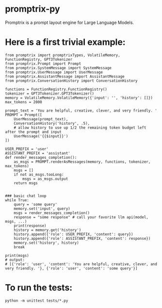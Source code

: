 # promptrix-py
Promptrix is a prompt layout engine for Large Language Models.

# Here is a first trivial example:

    from promptrix import promptrixTypes, VolatileMemory, FunctionRegistry, GPT3Tokenizer
    from promptrix.Prompt import Prompt
    from promptrix.SystemMessage import SystemMessage
    from promptrix.UserMessage import UserMessage
    from promptrix.AssistantMessage import AssistantMessage
    from promptrix.ConversationHistory import ConversationHistory

    functions = FunctionRegistry.FunctionRegistry()
    tokenizer = GPT3Tokenizer.GPT3Tokenizer()
    memory = VolatileMemory.VolatileMemory({'input': '', 'history': []})
    max_tokens = 2000

    prompt_text = 'You are helpful, creative, clever, and very friendly. '
    PROMPT = Prompt([
        UserMessage(prompt_text),
        ConversationHistory('history', .5),
        # allow history to use up 1/2 the remaining token budget left after the prompt and input
        UserMessage('{{$input}}')
    ])

    USER_PREFIX = 'user'
    ASSISTANT_PREFIX = 'assistant'
    def render_messages_completion():
        as_msgs = PROMPT.renderAsMessages(memory, functions, tokenizer, max_tokens)
        msgs = []
        if not as_msgs.tooLong:
            msgs = as_msgs.output
        return msgs


    ### basic chat loop
    while True:
        query = 'some query'
        memory.set('input', query)
        msgs = render_messages_completion()
        response = "some response" # call your favorite llm api(model, msgs, ...)
        print(response)
        history = memory.get('history')
        history.append({'role': USER_PREFIX, 'content': query})
        history.append({'role': ASSISTANT_PREFIX, 'content': response})
        memory.set('history', history)
        break

    print(msgs)
    # output:
    # [{'role': 'user', 'content': 'You are helpful, creative, clever, and very friendly. '}, {'role': 'user', 'content': 'some query'}]


# To run the tests:

    python -m unittest tests/*.py

